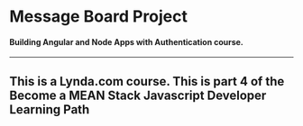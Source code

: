 # Message Board Project

#### Building Angular and Node Apps with Authentication course.

---
This is a Lynda.com course.
This is part 4 of the Become a MEAN Stack Javascript Developer Learning Path
---
